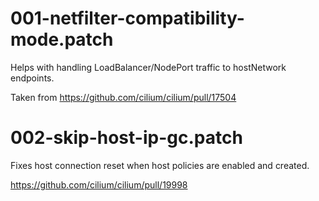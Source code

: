 # 001-netfilter-compatibility-mode.patch

Helps with handling LoadBalancer/NodePort traffic to hostNetwork endpoints.

Taken from https://github.com/cilium/cilium/pull/17504

# 002-skip-host-ip-gc.patch

Fixes host connection reset when host policies are enabled and created.

https://github.com/cilium/cilium/pull/19998
